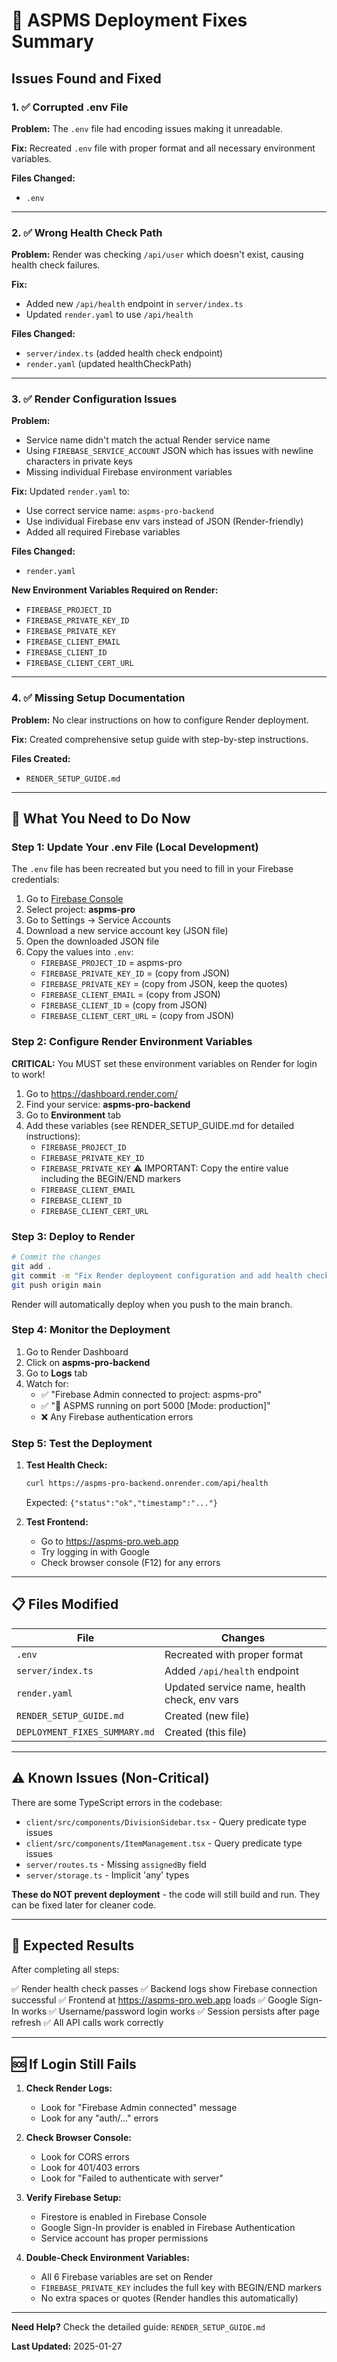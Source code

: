 # 🔧 ASPMS Deployment Fixes Summary

## Issues Found and Fixed

### 1. ✅ Corrupted .env File
**Problem:** The `.env` file had encoding issues making it unreadable.

**Fix:** Recreated `.env` file with proper format and all necessary environment variables.

**Files Changed:**
- `.env`

---

### 2. ✅ Wrong Health Check Path
**Problem:** Render was checking `/api/user` which doesn't exist, causing health check failures.

**Fix:**
- Added new `/api/health` endpoint in `server/index.ts`
- Updated `render.yaml` to use `/api/health`

**Files Changed:**
- `server/index.ts` (added health check endpoint)
- `render.yaml` (updated healthCheckPath)

---

### 3. ✅ Render Configuration Issues
**Problem:**
- Service name didn't match the actual Render service name
- Using `FIREBASE_SERVICE_ACCOUNT` JSON which has issues with newline characters in private keys
- Missing individual Firebase environment variables

**Fix:** Updated `render.yaml` to:
- Use correct service name: `aspms-pro-backend`
- Use individual Firebase env vars instead of JSON (Render-friendly)
- Added all required Firebase variables

**Files Changed:**
- `render.yaml`

**New Environment Variables Required on Render:**
- `FIREBASE_PROJECT_ID`
- `FIREBASE_PRIVATE_KEY_ID`
- `FIREBASE_PRIVATE_KEY`
- `FIREBASE_CLIENT_EMAIL`
- `FIREBASE_CLIENT_ID`
- `FIREBASE_CLIENT_CERT_URL`

---

### 4. ✅ Missing Setup Documentation
**Problem:** No clear instructions on how to configure Render deployment.

**Fix:** Created comprehensive setup guide with step-by-step instructions.

**Files Created:**
- `RENDER_SETUP_GUIDE.md`

---

## 🚀 What You Need to Do Now

### Step 1: Update Your .env File (Local Development)

The `.env` file has been recreated but you need to fill in your Firebase credentials:

1. Go to [Firebase Console](https://console.firebase.google.com/)
2. Select project: **aspms-pro**
3. Go to Settings → Service Accounts
4. Download a new service account key (JSON file)
5. Open the downloaded JSON file
6. Copy the values into `.env`:
   - `FIREBASE_PROJECT_ID` = aspms-pro
   - `FIREBASE_PRIVATE_KEY_ID` = (copy from JSON)
   - `FIREBASE_PRIVATE_KEY` = (copy from JSON, keep the quotes)
   - `FIREBASE_CLIENT_EMAIL` = (copy from JSON)
   - `FIREBASE_CLIENT_ID` = (copy from JSON)
   - `FIREBASE_CLIENT_CERT_URL` = (copy from JSON)

### Step 2: Configure Render Environment Variables

**CRITICAL:** You MUST set these environment variables on Render for login to work!

1. Go to https://dashboard.render.com/
2. Find your service: **aspms-pro-backend**
3. Go to **Environment** tab
4. Add these variables (see RENDER_SETUP_GUIDE.md for detailed instructions):
   - `FIREBASE_PROJECT_ID`
   - `FIREBASE_PRIVATE_KEY_ID`
   - `FIREBASE_PRIVATE_KEY` ⚠️ IMPORTANT: Copy the entire value including the BEGIN/END markers
   - `FIREBASE_CLIENT_EMAIL`
   - `FIREBASE_CLIENT_ID`
   - `FIREBASE_CLIENT_CERT_URL`

### Step 3: Deploy to Render

```bash
# Commit the changes
git add .
git commit -m "Fix Render deployment configuration and add health check endpoint"
git push origin main
```

Render will automatically deploy when you push to the main branch.

### Step 4: Monitor the Deployment

1. Go to Render Dashboard
2. Click on **aspms-pro-backend**
3. Go to **Logs** tab
4. Watch for:
   - ✅ "Firebase Admin connected to project: aspms-pro"
   - ✅ "🚀 ASPMS running on port 5000 [Mode: production]"
   - ❌ Any Firebase authentication errors

### Step 5: Test the Deployment

1. **Test Health Check:**
   ```bash
   curl https://aspms-pro-backend.onrender.com/api/health
   ```
   Expected: `{"status":"ok","timestamp":"..."}`

2. **Test Frontend:**
   - Go to https://aspms-pro.web.app
   - Try logging in with Google
   - Check browser console (F12) for any errors

---

## 📋 Files Modified

| File | Changes |
|------|---------|
| `.env` | Recreated with proper format |
| `server/index.ts` | Added `/api/health` endpoint |
| `render.yaml` | Updated service name, health check, env vars |
| `RENDER_SETUP_GUIDE.md` | Created (new file) |
| `DEPLOYMENT_FIXES_SUMMARY.md` | Created (this file) |

---

## ⚠️ Known Issues (Non-Critical)

There are some TypeScript errors in the codebase:
- `client/src/components/DivisionSidebar.tsx` - Query predicate type issues
- `client/src/components/ItemManagement.tsx` - Query predicate type issues
- `server/routes.ts` - Missing `assignedBy` field
- `server/storage.ts` - Implicit 'any' types

**These do NOT prevent deployment** - the code will still build and run. They can be fixed later for cleaner code.

---

## 🎯 Expected Results

After completing all steps:

✅ Render health check passes
✅ Backend logs show Firebase connection successful
✅ Frontend at https://aspms-pro.web.app loads
✅ Google Sign-In works
✅ Username/password login works
✅ Session persists after page refresh
✅ All API calls work correctly

---

## 🆘 If Login Still Fails

1. **Check Render Logs:**
   - Look for "Firebase Admin connected" message
   - Look for any "auth/..." errors

2. **Check Browser Console:**
   - Look for CORS errors
   - Look for 401/403 errors
   - Look for "Failed to authenticate with server"

3. **Verify Firebase Setup:**
   - Firestore is enabled in Firebase Console
   - Google Sign-In provider is enabled in Firebase Authentication
   - Service account has proper permissions

4. **Double-Check Environment Variables:**
   - All 6 Firebase variables are set on Render
   - `FIREBASE_PRIVATE_KEY` includes the full key with BEGIN/END markers
   - No extra spaces or quotes (Render handles this automatically)

---

**Need Help?** Check the detailed guide: `RENDER_SETUP_GUIDE.md`

**Last Updated:** 2025-01-27
